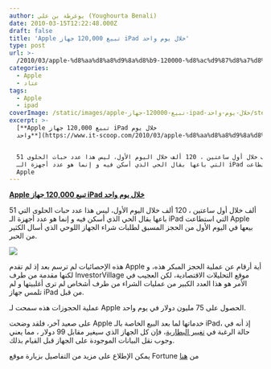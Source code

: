 ```yaml
---
author: يوغرطة بن علي (Youghourta Benali)
date: 2010-03-15T12:22:48.000Z
draft: false
title: 'Apple تبيع 120,000 جهاز iPad خلال يوم واحد'
type: post
url: >-
  /2010/03/apple-%d8%aa%d8%a8%d9%8a%d8%b9-120000-%d8%ac%d9%87%d8%a7%d8%b2-ipad-%d8%ae%d9%84%d8%a7%d9%84-%d9%8a%d9%88%d9%85-%d9%88%d8%a7%d8%ad%d8%af/
categories:
  - Apple
  - عتاد
tags:
  - Apple
  - ipad
coverImage: /static/images/apple-تبيع-120000-جهاز-ipad-خلال-يوم-واحد/steve-jobs-ipad.jpg
excerpt: >-
  [**Apple تبيع 120,000 جهاز iPad خلال يوم
  واحد**](https://www.it-scoop.com/2010/03/apple-%d8%aa%d8%a8%d9%8a%d8%b9-120000-%d8%ac%d9%87%d8%a7%d8%b2-ipad-%d8%ae%d9%84%d8%a7%d9%84-%d9%8a%d9%88%d9%85-%d9%88%d8%a7%d8%ad%d8%af/)


  51 ألف خلال أول ساعتين ، 120 ألف خلال اليوم الأول، ليس هذا عدد حبات الحلوى
  التي باعها بقال الحي الذي أسكن فيه و إنما هو عدد أجهزة الـ iPad التي استطاعت
  Apple
---
```

[**Apple تبيع 120,000 جهاز iPad خلال يوم واحد**](https://www.it-scoop.com/2010/03/apple-%d8%aa%d8%a8%d9%8a%d8%b9-120000-%d8%ac%d9%87%d8%a7%d8%b2-ipad-%d8%ae%d9%84%d8%a7%d9%84-%d9%8a%d9%88%d9%85-%d9%88%d8%a7%d8%ad%d8%af/)

51 ألف خلال أول ساعتين ، 120 ألف خلال اليوم الأول، ليس هذا عدد حبات الحلوى التي باعها بقال الحي الذي أسكن فيه و إنما هو عدد أجهزة الـ iPad التي استطاعت Apple بيعها في اليوم الأول من الحجز المسبق لطلبات شراء الجهاز اللوحي الذي أسال الكثير من الحبر.

![](/static/images/apple-تبيع-120000-جهاز-ipad-خلال-يوم-واحد/steve-jobs-ipad.jpg)

هذه الإحصائيات لم ترسم بعد إذ لم تقدم Apple أية أرقام عن عملية الحجز المبكر هذه، و لكنها مقدمة من طرف InvestorVillage موقع التحليلات الاقتصادية، لكن العجيب في الأمر هو هذا العدد الكبير من عمليات الشراء من طرف أشخاص لم ترى أغلبيتها و لم تلمس جهاز iPad من قبل.

عملية الحجوزات هذه سمحت لـ Apple الحصول على 75 مليون دولار في يوم واحد.

على صعيد آخر، فلقد وضحت Apple خدماتها لما بعد البيع الخاصة بالـ iPad، إذ أنه في حالة الرغبة في [تغيير البطارية](http://www.apple.com/support/ipad/service/battery/)، فإن كل الجهاز الذي سيغير مقابل 99 دولار ، مما يعني وجوب نقل البيانات الموجودة على الجهاز قبل القيام بذلك.

يمكن الإطلاع على مزيد من التفاصيل بزيارة موقع Fortune من [هنا](http://brainstormtech.blogs.fortune.cnn.com/2010/03/13/day-1-estimate-120000-ipads-sold/)
